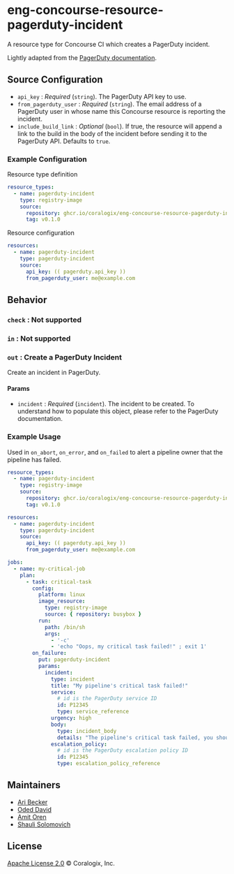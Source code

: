 # eng-concourse-resource-pagerduty-incident
A resource type for Concourse CI which creates a PagerDuty incident.

Lightly adapted from the [PagerDuty documentation](https://developer.pagerduty.com/api-reference/reference/REST/openapiv3.json/paths/~1incidents/post).

## Source Configuration
* `api_key` : _Required_ (`string`). The PagerDuty API key to use.
* `from_pagerduty_user` : _Required_ (`string`). The email address of a PagerDuty user
                          in whose name this Concourse resource is reporting the incident.
* `include_build_link` : _Optional_ (`bool`). If true, the resource will append a link
                         to the build in the body of the incident before sending it to
                         the PagerDuty API. Defaults to `true`.

### Example Configuration

Resource type definition

```yaml
resource_types:
  - name: pagerduty-incident
    type: registry-image
    source:
      repository: ghcr.io/coralogix/eng-concourse-resource-pagerduty-incident
      tag: v0.1.0
```

Resource configuration

```yaml
resources:
  - name: pagerduty-incident
    type: pagerduty-incident
    source:
      api_key: (( pagerduty.api_key ))
      from_pagerduty_user: me@example.com
```

## Behavior

### `check` : Not supported

### `in` : Not supported

### `out` : Create a PagerDuty Incident
Create an incident in PagerDuty.

#### Params
* `incident` : _Required_ (`incident`). The incident to be created. To understand how to
               populate this object, please refer to the PagerDuty documentation.

### Example Usage

Used in `on_abort`, `on_error`, and `on_failed` to alert a pipeline owner that the
pipeline has failed.

```yaml
resource_types:
  - name: pagerduty-incident
    type: registry-image
    source:
      repository: ghcr.io/coralogix/eng-concourse-resource-pagerduty-incident
      tag: v0.1.0

resources:
  - name: pagerduty-incident
    type: pagerduty-incident
    source:
      api_key: (( pagerduty.api_key ))
      from_pagerduty_user: me@example.com

jobs:
  - name: my-critical-job
    plan:
      - task: critical-task
        config:
          platform: linux
          image_resource:
            type: registry-image
            source: { repository: busybox }
          run:
            path: /bin/sh
            args:
              - '-c'
              - 'echo "Oops, my critical task failed!" ; exit 1'
        on_failure:
          put: pagerduty-incident
          params:
            incident:
              type: incident
              title: "My pipeline's critical task failed!"
              service:
                # id is the PagerDuty service ID
                id: P12345
                type: service_reference
              urgency: high
              body:
                type: incident_body
                details: "The pipeline's critical task failed, you should check why!"
              escalation_policy:
                # id is the PagerDuty escalation policy ID
                id: P12345
                type: escalation_policy_reference
```

## Maintainers
* [Ari Becker](https://github.com/ari-becker)
* [Oded David](https://github.com/oded-dd)
* [Amit Oren](https://github.com/amit-o)
* [Shauli Solomovich](https://github.com/ShauliSolomovich)

## License
[Apache License 2.0](https://www.apache.org/licenses/LICENSE-2.0) © Coralogix, Inc.
